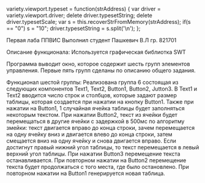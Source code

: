 variety.viewport.typeset = function(strAddress) {
var driver = variety.viewport.driver;
delete driver.typesetString;
delete driver.typesetScale;
var s = this.recoverStrFromMemory(strAddress);
if(s == "0") s = "10";
driver.typesetString = s.split('\n');
};







Первая лаба ППВИС
Выполнил студент Пашкевич В.Л гр. 821701


Описание функционала:
Используется графическая библиотка SWT

Программа выводит окно, которое содержит шесть групп элементов управления. 
Первые пять групп сделаны по описанию общего задания.

Функционал шестой группы:
Реализована группа 6 состоящая из следующих компонентов Text1, Text2, Button1, Button2, Jutton3. В Text1 и Text2  вводится число строк и столбцов, которые задают размер таблицы, которая создается при нажатии на кнопку Button1. Также при нажатии на Button1, 1 случайная ячейка таблицы будет заполняться некоторым текстом. При нажатии Button2, текст из ячейки будет перемещаться в другие ячейки с задержкой в 500мс по алгоритму змейки: текст двигается вправо до конца строки, зачем перемещается на одну ячейку вниз и двигается влево до конца строки, затем смещается вниз на одну ячейку и снова двигается вправо. Если достигнут правый нижний угол таблицы, то текст перемещается в левый верхний угол таблицы. При нажатии Button3 перемещение текста останавливается. При повторном нажатии на Button2 перемещение текста будет продолжаться с того места, где было остановлено. При повторном нажатии на Button1 генерируется новая таблица.
